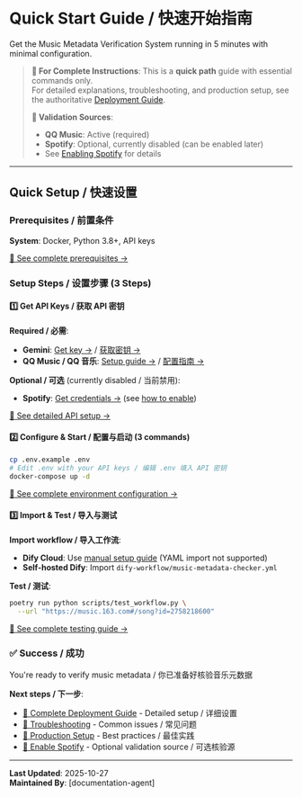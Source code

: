 # Quick Start Guide / 快速开始指南

Get the Music Metadata Verification System running in 5 minutes with minimal configuration.

> **📖 For Complete Instructions**: This is a **quick path** guide with essential commands only.  
> For detailed explanations, troubleshooting, and production setup, see the authoritative [Deployment Guide](guides/DEPLOYMENT.md).
>
> **📌 Validation Sources**:
>
> - **QQ Music**: Active (required)
> - **Spotify**: Optional, currently disabled (can be enabled later)
> - See [Enabling Spotify](guides/WORKFLOW_OVERVIEW.md#enabling-spotify-validation) for details

---

## Quick Setup / 快速设置

### Prerequisites / 前置条件

**System**: Docker, Python 3.8+, API keys

[📖 See complete prerequisites →](guides/DEPLOYMENT.md#prerequisites)

### Setup Steps / 设置步骤 (3 Steps)

#### 1️⃣ Get API Keys / 获取 API 密钥

**Required / 必需**:

- **Gemini**: [Get key →](https://aistudio.google.com/) / [获取密钥 →](https://aistudio.google.com/)
- **QQ Music / QQ 音乐**: [Setup guide →](guides/QQMUSIC_API_SETUP.md) / [配置指南 →](guides/QQMUSIC_API_SETUP.md)

**Optional / 可选** (currently disabled / 当前禁用):

- **Spotify**: [Get credentials →](https://developer.spotify.com/dashboard) (see [how to enable](guides/WORKFLOW_OVERVIEW.md#enabling-spotify-validation))

[📖 See detailed API setup →](guides/DEPLOYMENT.md#api-keys-required)

#### 2️⃣ Configure & Start / 配置与启动 (3 commands)

```bash
cp .env.example .env
# Edit .env with your API keys / 编辑 .env 填入 API 密钥
docker-compose up -d
```

[📖 See complete environment configuration →](guides/DEPLOYMENT.md#step-2-configure-environment)

#### 3️⃣ Import & Test / 导入与测试

**Import workflow / 导入工作流**:

- **Dify Cloud**: Use [manual setup guide](guides/../../dify-workflow/BUILD_GUIDE.md) (YAML import not supported)
- **Self-hosted Dify**: Import `dify-workflow/music-metadata-checker.yml`

**Test / 测试**:

```bash
poetry run python scripts/test_workflow.py \
  --url "https://music.163.com#/song?id=2758218600"
```

[📖 See complete testing guide →](guides/DEPLOYMENT.md#verification)

### ✅ Success / 成功

You're ready to verify music metadata / 你已准备好核验音乐元数据

**Next steps / 下一步**:

- [📖 Complete Deployment Guide](guides/DEPLOYMENT.md) - Detailed setup / 详细设置
- [🔧 Troubleshooting](guides/DEPLOYMENT.md#troubleshooting) - Common issues / 常见问题
- [🚀 Production Setup](guides/DEPLOYMENT.md#production-considerations) - Best practices / 最佳实践
- [🎵 Enable Spotify](guides/WORKFLOW_OVERVIEW.md#enabling-spotify-validation) - Optional validation source / 可选核验源

---

**Last Updated**: 2025-10-27  
**Maintained By**: [documentation-agent]
